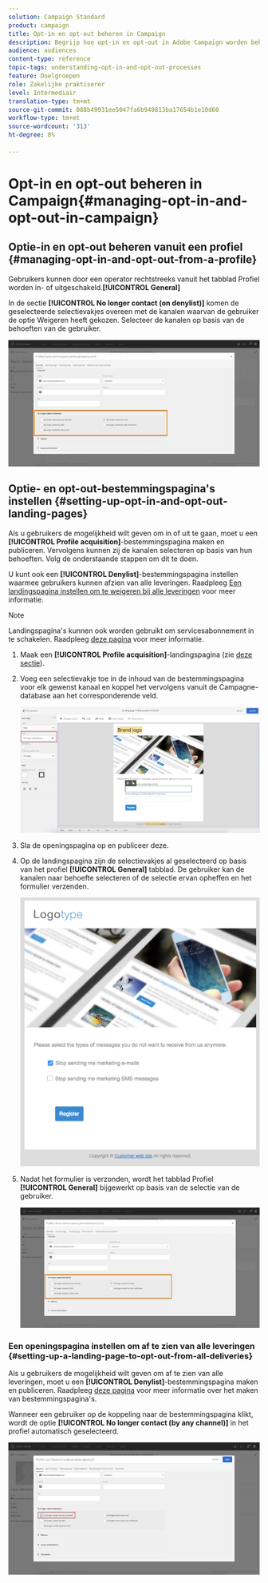 ```yaml
---
solution: Campaign Standard
product: campaign
title: Opt-in en opt-out beheren in Campaign
description: Begrijp hoe opt-in en opt-out in Adobe Campaign worden beheerd.
audience: audiences
content-type: reference
topic-tags: understanding-opt-in-and-opt-out-processes
feature: Doelgroepen
role: Zakelijke praktiserer
level: Intermediair
translation-type: tm+mt
source-git-commit: 088b49931ee5047fa6b949813ba17654b1e10d60
workflow-type: tm+mt
source-wordcount: '313'
ht-degree: 8%

---
```



# Opt-in en opt-out beheren in Campaign{#managing-opt-in-and-opt-out-in-campaign}

## Optie-in en opt-out beheren vanuit een profiel {#managing-opt-in-and-opt-out-from-a-profile}

Gebruikers kunnen door een operator rechtstreeks vanuit het tabblad Profiel worden in- of uitgeschakeld.**[!UICONTROL General]**

In de sectie **[!UICONTROL No longer contact (on denylist)]** komen de geselecteerde selectievakjes overeen met de kanalen waarvan de gebruiker de optie Weigeren heeft gekozen. Selecteer de kanalen op basis van de behoeften van de gebruiker.

![](assets/optin_landingpage_3.png)

## Optie- en opt-out-bestemmingspagina&#39;s instellen {#setting-up-opt-in-and-opt-out-landing-pages}

Als u gebruikers de mogelijkheid wilt geven om in of uit te gaan, moet u een **[!UICONTROL Profile acquisition]**-bestemmingspagina maken en publiceren. Vervolgens kunnen zij de kanalen selecteren op basis van hun behoeften. Volg de onderstaande stappen om dit te doen.

U kunt ook een **[!UICONTROL Denylist]**-bestemmingspagina instellen waarmee gebruikers kunnen afzien van alle leveringen. Raadpleeg [Een landingspagina instellen om te weigeren bij alle leveringen](#setting-up-a-landing-page-to-opt-out-from-all-deliveries) voor meer informatie.

>[!NOTE]
>
>Landingspagina&#39;s kunnen ook worden gebruikt om servicesabonnement in te schakelen. Raadpleeg [deze pagina](../../channels/using/configuring-landing-page.md#linking-a-landing-page-to-a-service) voor meer informatie.

1. Maak een **[!UICONTROL Profile acquisition]**-landingspagina (zie [deze sectie](../../channels/using/getting-started-with-landing-pages.md)).
1. Voeg een selectievakje toe in de inhoud van de bestemmingspagina voor elk gewenst kanaal en koppel het vervolgens vanuit de Campagne-database aan het corresponderende veld.

   ![](assets/optin_landingpage_1.png)

1. Sla de openingspagina op en publiceer deze.
1. Op de landingspagina zijn de selectievakjes al geselecteerd op basis van het profiel **[!UICONTROL General]** tabblad. De gebruiker kan de kanalen naar behoefte selecteren of de selectie ervan opheffen en het formulier verzenden.

   ![](assets/optin_landingpage_2.png)

1. Nadat het formulier is verzonden, wordt het tabblad Profiel **[!UICONTROL General]** bijgewerkt op basis van de selectie van de gebruiker.

   ![](assets/optin_landingpage_3.png)

### Een openingspagina instellen om af te zien van alle leveringen {#setting-up-a-landing-page-to-opt-out-from-all-deliveries}

Als u gebruikers de mogelijkheid wilt geven om af te zien van alle leveringen, moet u een **[!UICONTROL Denylist]**-bestemmingspagina maken en publiceren. Raadpleeg [deze pagina](../../channels/using/getting-started-with-landing-pages.md) voor meer informatie over het maken van bestemmingspagina&#39;s.

Wanneer een gebruiker op de koppeling naar de bestemmingspagina klikt, wordt de optie **[!UICONTROL No longer contact (by any channel)]** in het profiel automatisch geselecteerd.

![](assets/blocklisting_allchannels.png)

